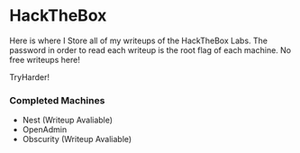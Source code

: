 # HackTheBox

Here is where I Store all of my writeups of the HackTheBox Labs.
The password in order to read each writeup is the root flag of each machine. No free writeups here!

TryHarder!

### Completed Machines

* Nest          (Writeup Avaliable)
* OpenAdmin
* Obscurity     (Writeup Avaliable)
